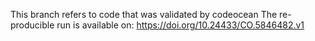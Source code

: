 This branch refers to code that was validated by codeocean
The re-producible run is available on: https://doi.org/10.24433/CO.5846482.v1
